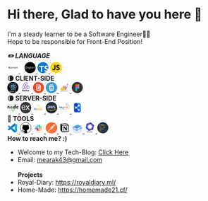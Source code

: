 Hi there, Glad to have you here 👋
==================================
I'm a steady learner to be a Software Engineer👨‍💻   
Hope to be responsible for Front-End Position!

<Strong style="font-style:italic">✏️ LANGUAGE</Strong>
<br>
<a target="_blank" rel="noopener noreferrer" href="https://github.com/JayKim88" style="margin-right:10px">
<img src="images/korean.png" width="5%" alt="korean"/>
</a>
<a target="_blank" rel="noopener noreferrer" href="https://github.com/JayKim88">
<img src="images/english.png" width="5%" alt="english"/>
</a>
<a target="_blank" rel="noopener noreferrer" href="https://www.typescriptlang.org/">
<img src="images/typescript.svg" width="5%" alt="typescript"/>
</a>
<a target="_blank" rel="noopener noreferrer" href="https://javascript.info/">
<img src="images/javascript.png" width="5%" alt="javascript"/>
</a>
<br>
<Strong>🌘 CLIENT-SIDE</Strong>
<br>
<a target="_blank" rel="noopener noreferrer" href="https://reactjs.org/">
<img src="images/react.png" width="5%" alt="react"/>
</a>
<a target="_blank" rel="noopener noreferrer" href="https://redux.js.org/">
<img src="images/redux.png" width="5%" alt="redux"/>
</a>
<a target="_blank" rel="noopener noreferrer" href="https://en.wikipedia.org/wiki/HTML">
<img src="images/html.png" width="5%" alt="html"/>
</a>
<a target="_blank" rel="noopener noreferrer" href="https://en.wikipedia.org/wiki/CSS">
<img src="images/css.png" width="5%" alt="css"/>
</a>
<a target="_blank" rel="noopener noreferrer" href="https://styled-components.com/">
<img src="images/styledComponents.png" width="5%" alt="styledComponents"/>
</a>
<a target="_blank" rel="noopener noreferrer" href="https://www.figma.com/">
<img src="images/figma.png" width="5%" alt="figma"/>
</a>
<br>
<Strong>🌘 SERVER-SIDE</Strong>
<br>
<a target="_blank" rel="noopener noreferrer" href="https://nodejs.org/en/">
<img src="images/nodejs-2.svg" width="5%" alt="nodejs"/>
</a>
<a target="_blank" rel="noopener noreferrer" href="https://expressjs.com/">
<img src="images/express.png" width="5%" alt="express"/>
</a>
<a target="_blank" rel="noopener noreferrer" href="https://www.mysql.com/">
<img src="images/mysql.png" width="5%" alt="mysql"/>
</a>
<a target="_blank" rel="noopener noreferrer" href="https://aws.amazon.com/?nc2=h_lg">
<img src="images/aws.png" width="5%" alt="aws"/>
</a>
<a target="_blank" rel="noopener noreferrer" href="https://www.mysql.com/products/workbench/">
<img src="images/workbench.png" width="5%" alt="workbench"/>
</a>
<a target="_blank" rel="noopener noreferrer" href="https://dbdiagram.io/home">
<img src="images/dbdiagram1.png" width="5%" alt="dbdiagram"/>
</a>
<br>
<Strong>🔧 TOOLS</Strong>
<br>
<a target="_blank" rel="noopener noreferrer" href="https://code.visualstudio.com/">
<img src="images/vscode.png" width="5%" alt="vscode"/>
</a>
<a target="_blank" rel="noopener noreferrer" href="https://github.com/">
<img src="images/github.png" width="5%" alt="github"/>
</a>
<a target="_blank" rel="noopener noreferrer" href="https://slack.com/intl/en-kr/">
<img src="images/slack.png" width="5%" alt="slack"/>
</a>
<a target="_blank" rel="noopener noreferrer" href="https://www.postman.com/">
<img src="images/postman.png" width="5%" alt="postman"/>
</a>
<a target="_blank" rel="noopener noreferrer" href="https://www.notion.so/">
<img src="images/notion.png" width="5%" alt="notion"/>
</a>
<a target="_blank" rel="noopener noreferrer" href="https://www.gitbook.com/">
<img src="images/gitbook.png" width="5%" alt="gitbook"/>
</a>
<a target="_blank" rel="noopener noreferrer" href="https://eslint.org/">
<img src="images/eslint.png" width="5%" alt="eslint"/>
</a>
<a target="_blank" rel="noopener noreferrer" href="https://prettier.io/">
<img src="images/prettier.png" width="5%" alt="prettier"/>
</a>
<br>
<Strong>How to reach me? :)</Strong>
<br>
* Welcome to my Tech-Blog: [Click Here](https://nomadkim880901.tistory.com/)
* Email: mearak43@gmail.com<br><br>
<Strong>Projects</Strong>
* Royal-Diary: https://royaldiary.ml/
* Home-Made: https://homemade21.cf/
<br>
<!--
**JayKim88/JayKim88** is a ✨ _special_ ✨ repository because its `README.md` (this file) appears on your GitHub profile.

Here are some ideas to get you started:

- 🔭 I’m currently working on ...
- 🌱 I’m currently learning ...
- 👯 I’m looking to collaborate on ...
- 🤔 I’m looking for help with ...
- 💬 Ask me about ...
- 📫 How to reach me: ...
- 😄 Pronouns: ...
- ⚡ Fun fact: ...
-->
